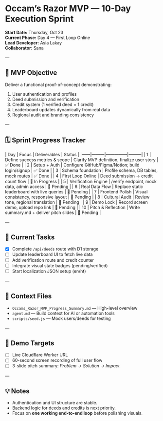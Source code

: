 # Occam’s Razor MVP — 10-Day Execution Sprint

**Start Date:** Thursday, Oct 23  
**Current Phase:** Day 4 — First Loop Online  
**Lead Developer:** Asia Lakay  
**Collaborator:** Sana  

—

## 🎯 MVP Objective
Deliver a functional proof-of-concept demonstrating:
1. User authentication and profiles  
2. Deed submission and verification  
3. Credit system (1 verified deed = 1 credit)  
4. Leaderboard updates dynamically from real data  
5. Regional audit and branding consistency  

—

## 🗓 Sprint Progress Tracker

| Day | Focus | Deliverables | Status |
|——|———|—————|———|
| 1 | Define success metrics & scope | Clarify MVP definition, finalize user story | ✅ Done |
| 2 | Setup + Auth | Configure GitHub/Figma/Notion; build login/signup | ✅ Done |
| 3 | Schema foundation | Profile schema, DB tables, mock routes | ✅ Done |
| 4 | First Loop Online | Deed submission → credit count flow | 🚧 In Progress |
| 5 | Verification Engine | /verify endpoint, mock data, admin access | 🔲 Pending |
| 6 | Real Data Flow | Replace static leaderboard with live queries | 🔲 Pending |
| 7 | Frontend Polish | Visual consistency, responsive layout | 🔲 Pending |
| 8 | Cultural Audit | Review tone, regional translation | 🔲 Pending |
| 9 | Demo Lock | Record screen demo, upload repo link | 🔲 Pending |
| 10 | Pitch & Reflection | Write summary.md + deliver pitch slides | 🔲 Pending |

—

## 🔧 Current Tasks
- [x] Complete `/api/deeds` route with D1 storage
- [ ] Update leaderboard UI to fetch live data  
- [ ] Add verification route and credit counter  
- [ ] Integrate visual state badges (pending/verified)  
- [ ] Start localization JSON setup (en/ht)  

—

## 🧠 Context Files
- `Occams_Razor_MVP_Progress_Summary.md` — High-level overview  
- `agent.md` — Build context for AI or automation tools  
- `scripts/seed.js` — Mock users/deeds for testing  

—

## 🚀 Demo Targets
- [ ] Live Cloudflare Worker URL  
- [ ] 60-second screen recording of full user flow  
- [ ] 3-slide pitch summary: *Problem → Solution → Impact*  

—

## 💡 Notes
- Authentication and UI structure are stable.  
- Backend logic for deeds and credits is next priority.  
- Focus on **one working end-to-end loop** before polishing visuals.  